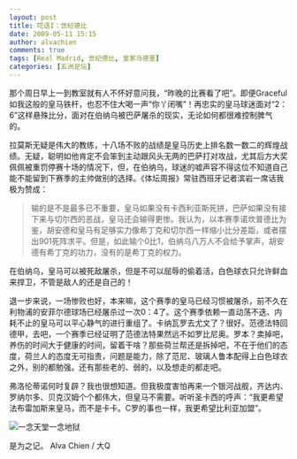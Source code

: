 ```yaml
---
layout: post
title: 呓语I：世纪德比
date: 2009-05-11 15:15
author: alvachien
comments: true
tags: [Real Madrid, 世纪德比, 皇家马德里]
categories: [五洲足坛]
---
```


那个周日早上一到教室就有人不怀好意问我，“昨晚的比赛看了吧”。即便Graceful如我这般的皇马铁杆，也忍不住大喝一声“你丫闭嘴”！再忠实的皇马球迷面对“2：6”这样悬殊比分，面对在伯纳乌被巴萨屠杀的现实，无论如何都很难控制脾气的。 

拉莫斯无疑是伟大的教练，十八场不败的战绩是皇马历史上排名数一数二的辉煌战绩。无疑，聪明如他肯定不会笨到主动跟风头无两的巴萨打对攻战，尤其后方大奖佩佩被重罚停赛十场的情况下，但，在伯纳乌，球迷的嘘声容不得这位不知道自己能不能留到下赛季的主帅做别的选择。《体坛周报》常驻西班牙记者滨岩一席话我极为赞成：
> 输的是不是最多已不重要，皇马如果没有卡西利亚斯死拼，巴萨如果没有接下来与切尔西的恶战，皇马还会输得更惨。我认为，以本赛季诺坎普德比为鉴，胡安德和皇马有足够实力像希丁克和切尔西一样缩小比分差距，或者摆出901死阵求平。但是，如此输个0比1，伯纳乌八万人不会给予掌声，胡安德有希丁克的功力，没有的是希丁克的权力。


在伯纳乌，皇马可以被死敌屠杀，但是不可以屈辱的偷着活，白色球衣只允许鲜血来捍卫，不管是敌人的还是自己的！ 

退一步来说，一场惨败也好，本来嘛，这个赛季的皇马已经习惯被屠杀，前不久在利物浦的安菲尔德球场已经屠杀过一次0：4了。这个赛季依赖一直动荡不迭、内耗不止的皇马可以平心静气的进行重组了。卡纳瓦罗去尤文了？很好。范德法特回德甲，去吧，一个赛季已经证明了范德法特果然远不如罗比尼奥。罗本？卖掉吧，养伤的时间大于健康的时间，留着干啥？那些荷兰帮还是拆掉吧，不在于他们的态度，荷兰人的态度无可指责，问题是能力，除了范尼、玻璃人鲁本配得上白色球衣之外，别的都勉强。还有那些老的、弱的，以及想走的都走吧。

弗洛伦蒂诺何时复辟？我也很想知道。但我极度害怕再来一个银河战舰，齐达内、罗纳尔多、贝克汉姆个个都伟大，但皇马不需要。听听圣卡西的呼声：“我更希望法布雷加斯来皇马，而不是卡卡。C罗的事也一样，我更希望比利亚加盟”。 

![一念天堂一念地狱](http://i1.sinaimg.cn/ty/g/p/2009-05-03/1241309485_Ip4rta.jpg)


是为之记。
Alva Chien / 大Q

